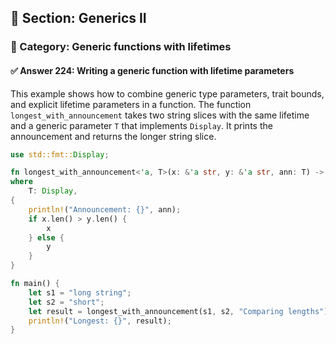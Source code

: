 ## 📘 Section: Generics II  
### 🔹 Category: Generic functions with lifetimes  
#### ✅ Answer 224: Writing a generic function with lifetime parameters

This example shows how to combine generic type parameters, trait bounds, and explicit lifetime parameters in a function. The function `longest_with_announcement` takes two string slices with the same lifetime and a generic parameter `T` that implements `Display`. It prints the announcement and returns the longer string slice.

```rust
use std::fmt::Display;

fn longest_with_announcement<'a, T>(x: &'a str, y: &'a str, ann: T) -> &'a str
where
    T: Display,
{
    println!("Announcement: {}", ann);
    if x.len() > y.len() {
        x
    } else {
        y
    }
}

fn main() {
    let s1 = "long string";
    let s2 = "short";
    let result = longest_with_announcement(s1, s2, "Comparing lengths");
    println!("Longest: {}", result);
}
```
